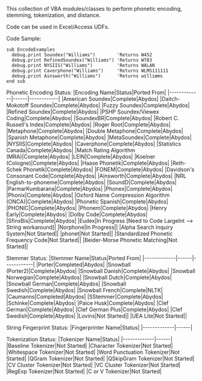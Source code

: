 This collection of VBA modules/classes to perform phonetic encoding, stemming, tokenization, and distance.

Code can be used in Excel/Access UDFs.

Code Sample:
```
sub EncodeExamples
  debug.print Soundex("Williams")        'Returns W452
  debug.print RefinedSoundex("Williams") 'Returns W783
  debug.print NYSIIS("Williams")         'Returns WALAN
  debug.print Caverphone("Williams")     'Returns WLMS111111
  debug.print Ainsworth("Williams")      'Returns wɪllɪæms
end sub
```

Phonetic Encoding Status:
|Encoding Name|Status|Ported From|
|-------------|------|------------|
|American Soundex|Complete|Abydos|
|Daitch-Mokotoff Soundex|Complete|Abydos|
|Fuzzy Soundex|Complete|Abydos|
|Refined Soundex|Complete|Abydos|
|PSHP Soundex/Viewex Coding|Complete|Abydos|
|SoundexBR|Complete|Abydos|
|Robert C. Russell's Index|Complete|Abydos|
|Roger Root|Complete|Abydos|
|Metaphone|Complete|Abydos|
|Double Metaphone|Complete|Abydos|
|Spanish Metaphone|Complete|Abydos|
|MetaSoundex|Complete|Abydos|
|NYSIIS|Complete|Abydos|
|Caverphone|Complete|Abydos|
|Statistics Canada|Complete|Abydos|
|Match Rating Algorithm (MRA)|Complete|Abydos|
|LEIN|Complete|Abydos|
|Koelner (Cologne)|Complete|Abydos|
|Haase Phonetik|Complete|Abydos|
|Reth-Schek Phonetik|Complete|Abydos|
|FONEM|Complete|Abydos|
|Davidson's Consonant Code|Complete|Abydos|
|Ainsworth|Complete|Abydos|
|NRL English-to-phoneme|Complete|Abydos|
|SoundD|Complete|Abydos|
|ParmarKumbarana|Complete|Abydos|
|Phonex|Complete|Abydos|
|Phonix|Complete|Abydos|
|Oxford Name Compression Algorithm (ONCA)|Complete|Abydos|
|Phonetic Spanish|Complete|Abydos|
|PHONIC|Complete|Abydos|
|Phonem|Complete|Abydos|
|Henry Early|Complete|Abydos|
|Dolby Code|Complete|Abydos|
|SfinxBis|Complete|Abydos|
|Eudex|In Progress [Need to Code LargeInt --> String workaround]|
|Norphone|In Progress||
|Alpha Search Inquiry System|Not Started||
|phonet|Not Started||
|Standardized Phonetic Frequency Code|Not Started||
|Beider-Morse Phonetic Matching|Not Started||

Stemmer Status:
|Stemmer Name|Status|Ported From|
|-------------|------|------------|
|Porter|Completed|Abydos|
|Snowball (Porter2)|Complete|Abydos|
|Snowball Danish|Complete|Abydos|
|Snowball Norwegian|Complete|Abydos|
|Snowball Dutch|Complete|Abydos|
|Snowball German|Complete|Abydos|
|Snowball Swedish|Complete|Abydos|
|Snowball French|Complete|NLTK|
|Caumanns|Completed|Abydos|
|SStemmer|Complete|Abydos|
|Schinke|Complete|Abydos|
|Paice Husk|Complete|Abydos|
|Clef German|Complete|Abydos|
|Clef German Plus|Complete|Abydos|
|Clef Swedish|Complete|Abydos|
|Lovins|Not Started||
|UEA Lite|Not Started||

String Fingerprint Status:
|Fingerprinter Name|Status|
|-------------|------|

Tokenization Status:
|Tokenizer Name|Status|
|-------------|------|
|Baseline Tokenizer|Not Started|
|Character Tokenizer|Not Started|
|Whitespace Tokenizer|Not Started|
|Word Punctuation Tokenizer|Not Started|
|QGram Tokenizer|Not Started|
|QSkipGram Tokenizer|Not Started|
|CV Cluster Tokenizer|Not Started|
|VC Cluster Tokenizer|Not Started|
|RegExp Tokenizer|Not Started|
|C or V Tokenizer|Not Started|
